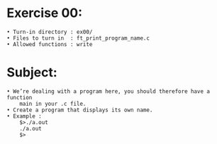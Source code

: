 # Exercise 00:
	• Turn-in directory : ex00/
	• Files to turn in  : ft_print_program_name.c
	• Allowed functions : write
# Subject:
	• We’re dealing with a program here, you should therefore have a function
		main in your .c file.
	• Create a program that displays its own name.
	• Example :
		$>./a.out
		./a.out
		$>
